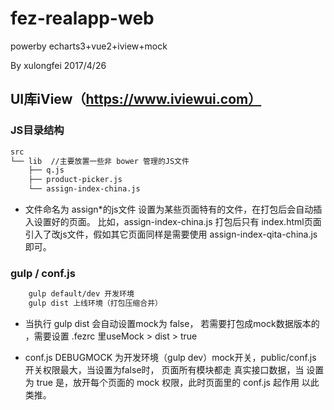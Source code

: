 fez-realapp-web
====
powerby echarts3+vue2+iview+mock

By xulongfei   2017/4/26


## UI库iView（https://www.iviewui.com）

### JS目录结构

````bash
src
└── lib  //主要放置一些非 bower 管理的JS文件
    ├── q.js
    ├── product-picker.js
    └── assign-index-china.js
````
- 文件命名为 assign*的js文件 设置为某些页面特有的文件，在打包后会自动插入设置好的页面。
 比如，assign-index-china.js 打包后只有 index.html页面引入了改js文件，假如其它页面同样是需要使用
 assign-index-qita-china.js 即可。


### gulp / conf.js

````bash
    gulp default/dev 开发环境
    gulp dist 上线环境（打包压缩合并）
````
- 当执行 gulp dist 会自动设置mock为 false， 若需要打包成mock数据版本的 ，需要设置
 .fezrc 里useMock > dist > true

- conf.js DEBUGMOCK 为开发环境（gulp dev）mock开关，public/conf.js 开关权限最大，当设置为false时，
 页面所有模块都走 真实接口数据，当 设置为 true 是，放开每个页面的 mock 权限，此时页面里的 conf.js 起作用
 以此类推。